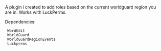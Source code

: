 A plugin i created to add roles based on the current worldguard region you are in. Works with LuckPerms.

Dependencies:
      
     WordEdit
     WorldGuard
     WorldGuardRegionEvents
     Luckperms
     
